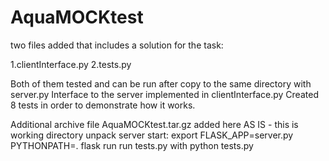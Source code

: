 # AquaMOCKtest

two files added that includes a solution for the task:

1.clientInterface.py
2.tests.py


Both of them tested and can be run after copy to the same directory with server.py
Interface to the server implemented in clientInterface.py
Created 8 tests in order to demonstrate how it works.

Additional archive file AquaMOCKtest.tar.gz
added here AS IS - this is working directory
unpack
server start:
export FLASK_APP=server.py
PYTHONPATH=. flask run
run tests.py with python tests.py
